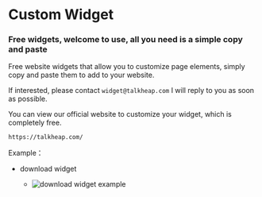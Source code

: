 # Custom Widget

### Free widgets, welcome to use, all you need is a simple copy and paste

Free website widgets that allow you to customize page elements, simply copy and paste them to add to your website.

If interested, please contact `widget@talkheap.com` I will reply to you as soon as possible.

You can view our official website to customize your widget, which is completely free.

`https://talkheap.com/`

Example：

- download widget

  - ![download widget example](https://github.com/autobizline-widget/custom_widget/blob/main/main/download_widget.png)
